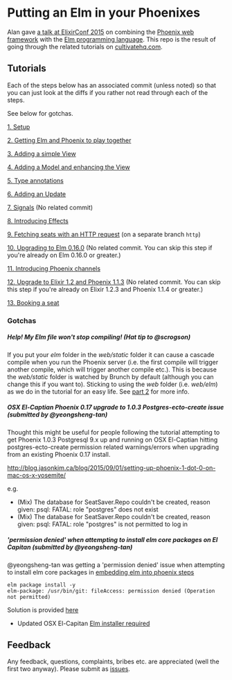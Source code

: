 # Putting an Elm in your Phoenixes

Alan gave [a talk at ElixirConf 2015](http://confreaks.tv/videos/elixirconf2015-phoenix-with-elm) on combining the [Phoenix web framework](http://www.phoenixframework.org/) with the [Elm programming language](http://elm-lang.org). This repo is the result of going through the related tutorials on [cultivatehq.com](http://cultivatehq.com/posts).

## Tutorials

Each of the steps below has an associated commit (unless noted) so that you can just look at the diffs if you rather not read through each of the steps.

See below for gotchas.

[1. Setup](http://www.cultivatehq.com/posts/phoenix-elm-1)

[2. Getting Elm and Phoenix to play together](http://www.cultivatehq.com/posts/phoenix-elm-2)

[3. Adding a simple View](http://www.cultivatehq.com/posts/phoenix-elm-3)

[4. Adding a Model and enhancing the View](http://www.cultivatehq.com/posts/phoenix-elm-4)

[5. Type annotations](http://www.cultivatehq.com/posts/phoenix-elm-5)

[6. Adding an Update](http://www.cultivatehq.com/posts/phoenix-elm-6)

[7. Signals](http://www.cultivatehq.com/posts/phoenix-elm-7) (No related commit)

[8. Introducing Effects](http://www.cultivatehq.com/posts/phoenix-elm-8)

[9. Fetching seats with an HTTP request](http://www.cultivatehq.com/posts/phoenix-elm-9) (on a separate branch `http`)

[10. Upgrading to Elm 0.16.0](http://www.cultivatehq.com/posts/phoenix-elm-10) (No related commit. You can skip this step if you're already on Elm 0.16.0 or greater.)

[11. Introducing Phoenix channels](http://www.cultivatehq.com/posts/phoenix-elm-11)

[12. Upgrade to Elixir 1.2 and Phoenix 1.1.3](http://www.cultivatehq.com/posts/phoenix-elm-12) (No related commit. You can skip this step if you're already on Elixir 1.2.3 and Phoenix 1.1.4 or greater.)

[13. Booking a seat](http://www.cultivatehq.com/posts/phoenix-elm-13)


### Gotchas

##### Help! My Elm file won't stop compiling! (Hat tip to @scrogson)

If you put your *elm* folder in the *web/static* folder it can cause a cascade compile when you run the Phoenix server (i.e. the first compile will trigger another compile, which will trigger another compile etc.). This is because the *web/static* folder is watched by Brunch by default (although you can change this if you want to). Sticking to using the *web* folder (i.e. *web/elm*) as we do in the tutorial for an easy life. See [part 2](http://www.cultivatehq.com/posts/phoenix-elm-2) for more info.

##### OSX El-Captian Phoenix 0.17 upgrade to 1.0.3 Postgres-ecto-create issue (submitted by @yeongsheng-tan)
Thought this might be useful for people following the tutorial attempting to get Phoenix 1.0.3 Postgresql 9.x up and running on OSX El-Captian hitting postgres-ecto-create permission related warnings/errors when upgrading from an existing Phoenix 0.17 install.

http://blog.jasonkim.ca/blog/2015/09/01/setting-up-phoenix-1-dot-0-on-mac-os-x-yosemite/

e.g.
* (Mix) The database for SeatSaver.Repo couldn't be created, reason given: psql: FATAL:  role "postgres" does not exist
* (Mix) The database for SeatSaver.Repo couldn't be created, reason given: psql: FATAL:  role "postgres" is not permitted to log in

##### 'permission denied' when attempting to install elm core packages on El Capitan (submitted by @yeongsheng-tan)

@yeongsheng-tan was getting a 'permission denied' issue when attempting to install elm core packages in [embedding elm into phoenix steps](https://github.com/CultivateHQ/seat_saver/wiki/2.-Adding-Elm#embedding-elm-into-phoenix)
```shell
elm package install -y
elm-package: /usr/bin/git: fileAccess: permission denied (Operation not permitted)
```
Solution is provided [here](https://github.com/elm-lang/elm-package/issues/109)

* Updated OSX El-Capitan [Elm installer required](http://install.elm-lang.org/Elm-Platform-0.15.1-el-capitan.pkg)


## Feedback

Any feedback, questions, complaints, bribes etc. are appreciated (well the first two anyway). Please submit as [issues](https://github.com/CultivateHQ/seat_saver/issues).
